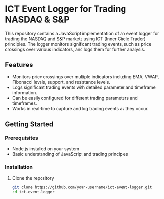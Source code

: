 # ICT Event Logger for Trading NASDAQ & S&P

This repository contains a JavaScript implementation of an event logger for trading the NASDAQ and S&P markets using ICT (Inner Circle Trader) principles. The logger monitors significant trading events, such as price crossings over various indicators, and logs them for further analysis.

## Features

- Monitors price crossings over multiple indicators including EMA, VWAP, Fibonacci levels, support, and resistance levels.
- Logs significant trading events with detailed parameter and timeframe information.
- Can be easily configured for different trading parameters and timeframes.
- Works in real-time to capture and log trading events as they occur.

## Getting Started

### Prerequisites

- Node.js installed on your system
- Basic understanding of JavaScript and trading principles

### Installation

1. Clone the repository
   ```sh
   git clone https://github.com/your-username/ict-event-logger.git
   cd ict-event-logger
